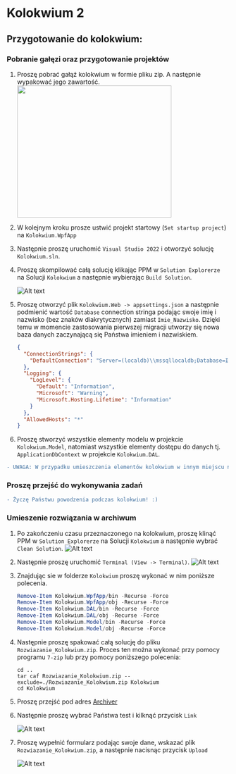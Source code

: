 # Kolokwium 2
## Przygotowanie do kolokwium:
### Pobranie gałęzi oraz przygotowanie projektów
1) Proszę pobrać gałąź kolokwium w formie pliku zip. A następnie wypakować jego zawartość.
  <img src="Img/download_zip.png" width=350 height=300></img>
2) W kolejnym kroku prosze ustwić projekt startowy (`Set startup project`) na `Kolokwium.WpfApp`  
3) Następnie proszę uruchomić `Visual Studio 2022` i otworzyć solucję `Kolokwium.sln`.  
3) Proszę skompilować całą solucję klikając PPM w `Solution Explorerze` na Solucji `Kolokwium` a następnie wybierając `Build Solution`.

    ![Alt text](Img/compile_solution.png?raw=true)

4) Proszę otworzyć plik `Kolokwium.Web -> appsettings.json` a następnie podmienić wartość `Database` connection stringa podając swoje imię i nazwisko (bez znaków diakrytycznych) zamiast `Imie_Nazwisko`. Dzięki temu w momencie zastosowania pierwszej migracji utworzy się nowa baza danych zaczynającą się Państwa imieniem i nazwiskiem.
    ```json
    {
      "ConnectionStrings": {
        "DefaultConnection": "Server=(localdb)\\mssqllocaldb;Database=Imie_Nazwisko_Kolokwium2_AppDb;Trusted_Connection=True;MultipleActiveResultSets=true"
      },
      "Logging": {
        "LogLevel": {
          "Default": "Information",
          "Microsoft": "Warning",
          "Microsoft.Hosting.Lifetime": "Information"
        }
      },
      "AllowedHosts": "*"
    }
    ```  
5) Proszę stworzyć wszystkie elementy modelu w projekcie `Kolokwium.Model`, natomiast wszystkie elementy dostępu do danych tj. `ApplicationDbContext` w projekcie `Kolokwium.DAL`. 
```diff
- UWAGA: W przypadku umieszczenia elementów kolokwium w innym miejscu niż powyższej określone, spowoduje znaczne obniżenie oceny lub uzyskanie oceny niedostatecznej. 
```
### Proszę przejść do wykonywania zadań

```diff
- Życzę Państwu powodzenia podczas kolokwium! :)
```
### Umieszenie rozwiązania w archiwum
1)  Po zakończeniu czasu przeznaczonego na kolokwium, proszę klinąć PPM w `Solution Explorerze` na Solucji `Kolokwium` a następnie wybrać `Clean Solution`.
    ![Alt text](Img/clean_solution.png?raw=true)
2) Następnie proszę uruchomić `Terminal (View -> Terminal)`.
     ![Alt text](Img/open_terminal2.png?raw=true)
3) Znajdując sie w folderze `Kolokwium` proszę wykonać w nim poniższe polecenia.
    ```powershell
   Remove-Item Kolokwium.WpfApp/bin -Recurse -Force
   Remove-Item Kolokwium.WpfApp/obj -Recurse -Force
   Remove-Item Kolokwium.DAL/bin -Recurse -Force
   Remove-Item Kolokwium.DAL/obj -Recurse -Force
   Remove-Item Kolokwium.Model/bin -Recurse -Force
   Remove-Item Kolokwium.Model/obj -Recurse -Force
    
    ```
 
 4) Następnie proszę spakować całą solucję do pliku `Rozwiazanie_Kolokwium.zip`. Proces ten można wykonać przy pomocy programu `7-zip` lub przy pomocy poniższego polecenia:
    ```
    cd ..
    tar caf Rozwiazanie_Kolokwium.zip --exclude=./Rozwiazanie_Kolokwium.zip Kolokwium
    cd Kolokwium 

    ```
5)  Proszę przejść pod adres [Archiver](https://ik2a.kik.pcz.pl/archiver/TestArchive/Index)
6)  Następnie proszę wybrać Państwa test i kilknąć przycisk `Link`

    ![Alt text](Img/ArchiverUpload1.png?raw=true)
    
7)  Proszę wypełnić formularz podając swoje dane, wskazać plik `Rozwiazanie_Kolokwium.zip`, a następnie nacisnąc przycisk `Upload`

    ![Alt text](Img/ArchiverUpload2.png?raw=true)
    
 
